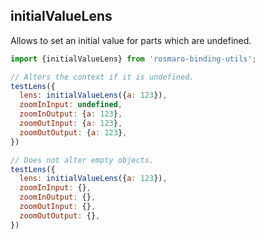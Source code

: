 
## initialValueLens

Allows to set an initial value for parts which are undefined.

```javascript
import {initialValueLens} from 'rosmaro-binding-utils';
```

```javascript
// Alters the context if it is undefined.
testLens({
  lens: initialValueLens({a: 123}),
  zoomInInput: undefined, 
  zoomInOutput: {a: 123},
  zoomOutInput: {a: 123},
  zoomOutOutput: {a: 123},
})
```

```javascript
// Does not alter empty objects.
testLens({
  lens: initialValueLens({a: 123}),
  zoomInInput: {}, 
  zoomInOutput: {},
  zoomOutInput: {},
  zoomOutOutput: {},
})
```